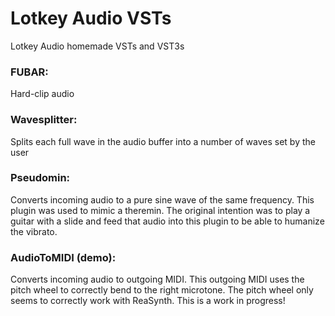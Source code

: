 # Lotkey Audio VSTs
Lotkey Audio homemade VSTs and VST3s

### FUBAR:
Hard-clip audio

### Wavesplitter:
Splits each full wave in the audio buffer into a number of waves set by the user

### Pseudomin:  
Converts incoming audio to a pure sine wave of the same frequency. This plugin was used to mimic a theremin. The original intention was to play a guitar with a slide and feed that audio into this plugin to be able to humanize the vibrato.

### AudioToMIDI (demo):  
Converts incoming audio to outgoing MIDI. This outgoing MIDI uses the pitch wheel to correctly bend to the right microtone. The pitch wheel only seems to correctly work with ReaSynth. This is a work in progress!

